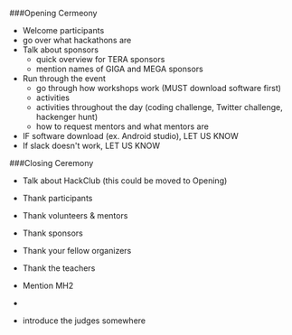 ###Opening Cermeony
- Welcome participants
- go over what hackathons are
- Talk about sponsors
  - quick overview for TERA sponsors
  - mention names of GIGA and MEGA sponsors
- Run through the event
  - go through how workshops work (MUST download software first)
  - activities
  - activities throughout the day (coding challenge, Twitter challenge, hackenger hunt)
  - how to request mentors and what mentors are
- IF software download (ex. Android studio), LET US KNOW
- If slack doesn't work, LET US KNOW

###Closing Ceremony
- Talk about HackClub (this could be moved to Opening)
- Thank participants
- Thank volunteers & mentors
- Thank sponsors
- Thank your fellow organizers
- Thank the teachers
- Mention MH2
- 



- introduce the judges somewhere
